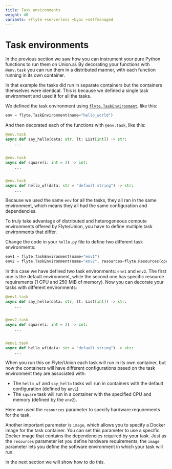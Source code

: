 ```yaml
---
title: Task environments
weight: 40
variants: +flyte +serverless +byoc +selfmanaged
---
```


# Task environments

In the previous section we saw how you can instrument your pure Python functions to run them on Union.ai.
By decorating your functions with `@env.task` you can run them in a distributed manner, with each function running in its own container.

In that example the tasks did run in separate containers but the containers themselves were identical.
This is because we defined a single task environment and used it for all the tasks.

We defined the task environment using [`flyte.TaskEnvironment`](../api-reference/flyte-sdk/packages/flyte#flytetaskenvironment), like this:

```python
env = flyte.TaskEnvironment(name="hello_world")
```

And then decorated each of the functions with `@env.task`, like this:

```python
@env.task
async def say_hello(data: str, lt: List[int]) -> str:
    ...


@env.task
async def square(i: int = 3) -> int:
    ...


@env.task
async def hello_wf(data: str = "default string") -> str:
    ...
```

Because we used the same `env` for all the tasks, they all ran in the same environment, which means they all had the same configuration and dependencies.

To truly take advantage of distributed and heterogeneous compute environments offered by Flyte/Union, you have to define multiple task environments that differ.

Change the code in your `hello.py` file to define two different task environments:

```python
env1 = flyte.TaskEnvironment(name="env1")
env2 = flyte.TaskEnvironment(name="env2", resources=flyte.Resources(cpu=1, memory="250Mi"))
```

In this case we have defined two task environments: `env1` and `env2`.
The first one is the default environment, while the second one has specific resource requirements (1 CPU and 250 MiB of memory).
Now you can decorate your tasks with different environments:

```python
@env1.task
async def say_hello(data: str, lt: List[int]) -> str:
    ...


@env2.task
async def square(i: int = 3) -> int:
    ...


@env1.task
async def hello_wf(data: str = "default string") -> str:
    ...
```

When you run this on Flyte/Union each task will run in its own container,
but now the containers will have different configurations based on the task environment they are associated with:

* The `hello_wf` and `say_hello` tasks will run in containers with the default configuration (defined by `env1`)
* The `square` task will run in a container with the specified CPU and memory (defined by the `env2`).

Here we used the `resources` parameter to specify hardware requirements for the task.

Another important parameter is `image`, which allows you to specify a Docker image for the task container.
You can set this parameter to use a specific Docker image that contains the dependencies required by your task.
Just as the `resources` parameter let you define hardware requirements, the `image` parameter lets you define the software environment in which your task will run.

In the next section we will show how to do this.